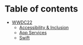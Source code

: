 # Table of contents

* [WWDC22](README.md)
  * [Accessibility & Inclusion](wwdc22/accessibility-and-inclusion.md)
  * [App Services](wwdc22/app-services.md)
  * [Swift](wwdc22/swift.md)
